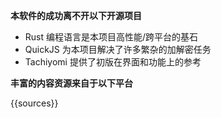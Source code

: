 **本软件的成功离不开以下开源项目**

- Rust 编程语言是本项目高性能/跨平台的基石
- QuickJS 为本项目解决了许多繁杂的加解密任务
- Tachiyomi 提供了初版在界面和功能上的参考

**丰富的内容资源来自于以下平台**

{{sources}}